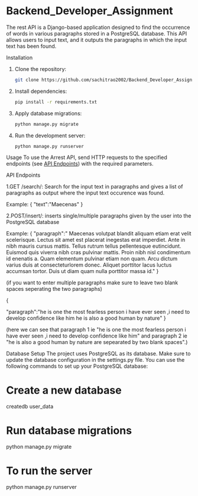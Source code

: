 # Backend_Developer_Assignment
The rest API is a Django-based application designed to find the occurrence of words in various paragraphs stored in a PostgreSQL database. This API allows users to input text, and it outputs the paragraphs in which the input text has been found.

 Installation
1. Clone the repository:
    ```bash
    git clone https://github.com/sachitrao2002/Backend_Developer_Assignment.git
    ```

2. Install dependencies:
    ```bash
    pip install -r requirements.txt
    ```

3. Apply database migrations:
    ```bash
    python manage.py migrate
    ```

4. Run the development server:
    ```bash
    python manage.py runserver
    ```

Usage
To use the Arrest API, send HTTP requests to the specified endpoints (see [API Endpoints](#api-endpoints)) with the required parameters. 


API Endpoints

1.GET /search/: Search for the input text in paragraphs and gives a list of paragraphs as output where the input text occurence was found.

Example:
{
   "text":"Maecenas"
}

2.POST/insert/: inserts single/multiple paragraphs given by the user into the PostgreSQL database

Example:
{
    "paragraph":" Maecenas volutpat blandit aliquam etiam erat velit scelerisque. Lectus sit amet est placerat inegestas erat imperdiet. Ante in nibh mauris cursus mattis. Tellus rutrum tellus pellentesque eutincidunt. Euismod quis viverra nibh cras pulvinar mattis. Proin nibh nisl condimentum id enenatis a. Quam elementum pulvinar etiam non quam. Arcu dictum varius duis at consecteturlorem donec. Aliquet porttitor lacus luctus accumsan tortor. Duis ut diam quam nulla porttitor massa id."
}

(if you want to enter multiple paragraphs make sure to leave two blank spaces seperating the two paragraphs)

{

"paragraph":"he is one the most fearless person i have ever seen ,i need to develop confidence like him  he is also a good human by nature"
}

(here we can see that paragraph 1 ie "he is one the most fearless person i have ever seen ,i need to develop confidence like him" and paragraph 2 ie "he is also a good human by nature are sepearated by two blank spaces".)

Database Setup
The project uses PostgreSQL as its database. Make sure to update the database configuration in the settings.py file. You can use the following commands to set up your PostgreSQL database:

# Create a new database
createdb user_data

# Run database migrations
python manage.py migrate

# To run the server
python manage.py runserver




